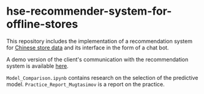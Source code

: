 # hse-recommender-system-for-offline-stores

This repository includes the implementation of a recommendation system for [Chinese store data](https://www.kaggle.com/chiranjivdas09/ta-feng-grocery-dataset/version/1#) and its interface in the form of a chat bot.

 A demo version of the client's communication with the recommendation system is available [here](https://www.youtube.com/watch?v=mq8dxKXnOAg&feature=youtu.be).
 
`Model_Comparison.ipynb` contains research on the selection of the predictive model.
`Practice_Report_Mugtasimov` is a report on the practice.


